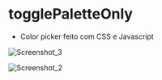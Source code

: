 # togglePaletteOnly

- Color picker feito com CSS e Javascript

![Screenshot_3](https://user-images.githubusercontent.com/41880119/93777943-59c61580-fbf3-11ea-9abd-008501c85262.png)

![Screenshot_2](https://user-images.githubusercontent.com/41880119/93778159-91cd5880-fbf3-11ea-9236-1963a2a8c0f0.png)
